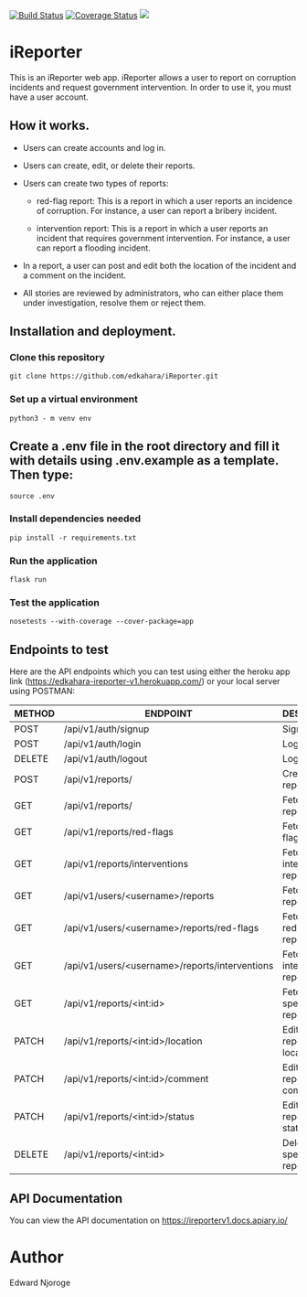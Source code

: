 [![Build Status](https://travis-ci.org/edkahara/iReporter.svg?branch=develop)](https://travis-ci.org/edkahara/iReporter) [![Coverage Status](https://coveralls.io/repos/github/edkahara/iReporter/badge.svg?branch=develop)](https://coveralls.io/github/edkahara/iReporter?branch=develop) <a href="https://codeclimate.com/github/edkahara/iReporter/maintainability"><img src="https://api.codeclimate.com/v1/badges/c0b772db50ebe1ed6889/maintainability" /></a>

# iReporter

This is an iReporter web app. iReporter allows a user to report on corruption incidents and request government intervention. In order to use it, you must have a user account.

## How it works.

* Users can create accounts and log in.

* Users can create, edit, or delete their reports.

* Users can create two types of reports:
  - red-flag report: This is a report in which a user reports an incidence of corruption. For instance, a user can report a bribery incident.

  - intervention report: This is a report in which a user reports an incident that requires government intervention. For instance, a user can report a flooding incident.

* In a report, a user can post and edit both the location of the incident and a comment on the incident.

* All stories are reviewed by administrators, who can either place them under investigation, resolve them or reject them.

## Installation and deployment.

### Clone this repository

  `git clone https://github.com/edkahara/iReporter.git`

### Set up a virtual environment

  `python3 - m venv env`

## Create a .env file in the root directory and fill it with details using .env.example as a template. Then type:

  `source .env`

### Install dependencies needed

  `pip install -r requirements.txt`

### Run the application

  `flask run`

### Test the application

  `nosetests --with-coverage --cover-package=app`

## Endpoints to test

Here are the API endpoints which you can test using either the heroku app link (https://edkahara-ireporter-v1.herokuapp.com/) or your local server using POSTMAN:

|    METHOD   |   ENDPOINT                                                 | DESCRIPTION                             |    
|-------------|------------------------------------------------------------|-----------------------------------------|
|   POST      |    /api/v1/auth/signup                                     |   Sign a user up                        |
|   POST      |    /api/v1/auth/login                                      |   Log a user in                         |
|   DELETE    |    /api/v1/auth/logout                                     |   Log a user out                        |
|   POST      |    /api/v1/reports/                                        |   Create a new report                   |
|   GET       |    /api/v1/reports/                                        |   Fetch all reports                     |
|   GET       |    /api/v1/reports/red-flags                               |   Fetch all red-flag reports            |
|   GET       |    /api/v1/reports/interventions                           |   Fetch all intervention reports        |
|   GET       |    /api/v1/users/&lt;username&gt;/reports                  |   Fetch a user's reports                |
|   GET       |    /api/v1/users/&lt;username&gt;/reports/red-flags        |   Fetch a user's red-flag reports       |
|   GET       |    /api/v1/users/&lt;username&gt;/reports/interventions    |   Fetch a user's intervention reports   |
|   GET       |    /api/v1/reports/&lt;int:id&gt;                          |   Fetch a specific report by its id     |
|   PATCH     |    /api/v1/reports/&lt;int:id&gt;/location                 |   Edit a specific report's location     |
|   PATCH     |    /api/v1/reports/&lt;int:id&gt;/comment                  |   Edit a specific report's comment      |
|   PATCH     |    /api/v1/reports/&lt;int:id&gt;/status                   |   Edit a specific report's status       |
|   DELETE    |    /api/v1/reports/&lt;int:id&gt;                          |   Delete a specific report              |

## API Documentation

You can view the API documentation on https://ireporterv1.docs.apiary.io/

# Author

Edward Njoroge
